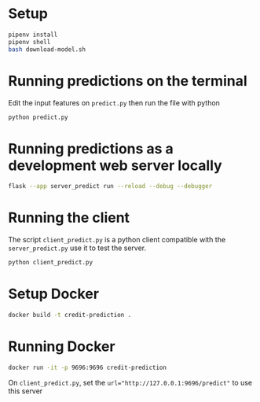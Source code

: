 # Setup
```bash
pipenv install
pipenv shell
bash download-model.sh
```

# Running predictions on the terminal
Edit the input features on `predict.py` then run the file with python
```bash
python predict.py
```

# Running predictions as a development web server locally 
```bash
flask --app server_predict run --reload --debug --debugger
```

# Running the client
The script `client_predict.py` is a python client compatible with the `server_predict.py` use it to test the server.
```bash
python client_predict.py
```

# Setup Docker
```bash
docker build -t credit-prediction .
```

# Running Docker
```bash
docker run -it -p 9696:9696 credit-prediction
```

On `client_predict.py`, set the `url="http://127.0.0.1:9696/predict"` to use this server 